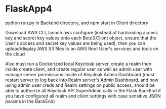 # FlaskApp4

python run.py in Backend directory, and npm start in Client directory

Download AWS CLI, launch aws configure (instead of hardcoding access key and secret key values onto each Boto3.Client object, ensure that the User's access and secret key values are being used), then you can upload/display AWS S3 files to an AWS Root User's services and tools on the cloud

Also must run a Dockerized local Keycloak server, create a realm then inside create client, and create regular user as well as admin user with manage server permissions inside of Keycloak Admin Dashboard (must restart server to log back into Realm server's Admin Dashboard, and now using admin user creds and Realm settings on public access, should be able to authorize all Keycloak API SuperAdmin calls in the Flask BackEnd if you have configured all realm and client settings with case sensitive JSON params in the BackEnd)
